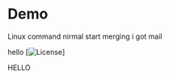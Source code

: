 # Demo
Linux command
nirmal
start merging
i got mail

hello
[![License](https://img.shields.io/github/license/jayvpatel112/Demo?color=green&style=plastic)]

HELLO